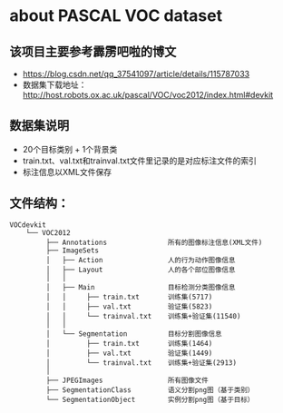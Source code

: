 # about PASCAL VOC dataset

## 该项目主要参考霹雳吧啦的博文
* https://blog.csdn.net/qq_37541097/article/details/115787033
* 数据集下载地址： http://host.robots.ox.ac.uk/pascal/VOC/voc2012/index.html#devkit

## 数据集说明
* 20个目标类别 + 1个背景类
* train.txt、val.txt和trainval.txt文件里记录的是对应标注文件的索引
* 标注信息以XML文件保存


## 文件结构：
```
VOCdevkit
    └── VOC2012
         ├── Annotations               所有的图像标注信息(XML文件)
         ├── ImageSets    
         │   ├── Action                人的行为动作图像信息
         │   ├── Layout                人的各个部位图像信息
         │   │
         │   ├── Main                  目标检测分类图像信息
         │   │     ├── train.txt       训练集(5717)
         │   │     ├── val.txt         验证集(5823)
         │   │     └── trainval.txt    训练集+验证集(11540)
         │   │
         │   └── Segmentation          目标分割图像信息
         │         ├── train.txt       训练集(1464)
         │         ├── val.txt         验证集(1449)
         │         └── trainval.txt    训练集+验证集(2913)
         │ 
         ├── JPEGImages                所有图像文件
         ├── SegmentationClass         语义分割png图（基于类别）
         └── SegmentationObject        实例分割png图（基于目标）
```